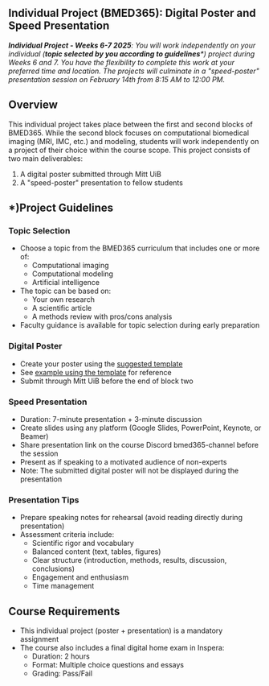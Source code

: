 ## Individual Project (BMED365): Digital Poster and Speed Presentation

_**Individual Project - Weeks 6-7 2025**:  You will work independently on your individual (**topic selected by you according to guidelines***) project during Weeks 6 and 7. 
You have the flexibility to complete this work at your preferred time and location. The projects will culminate in a "speed-poster" presentation session on February 14th from 8:15 AM to 12:00 PM._

## Overview
This individual project takes place between the first and second blocks of BMED365. While the second block focuses on computational biomedical imaging (MRI, IMC, etc.) and modeling, students will work independently on a project of their choice within the course scope. This project consists of two main deliverables:
1. A digital poster submitted through Mitt UiB
2. A "speed-poster" presentation to fellow students

## *)Project Guidelines

### Topic Selection
* Choose a topic from the BMED365 curriculum that includes one or more of:
  * Computational imaging
  * Computational modeling
  * Artificial intelligence
* The topic can be based on:
  * Your own research
  * A scientific article
  * A methods review with pros/cons analysis
* Faculty guidance is available for topic selection during early preparation

### Digital Poster
* Create your poster using the [suggested template](./assets/BMED365_poster_70x120_template.pptx)
* See [example using the template](./assets/POSTER_EXAMPLE_2021_MMIV_conf_Tumor_CNR_poster_70x120.pptx) for reference
* Submit through Mitt UiB before the end of block two

### Speed Presentation
* Duration: 7-minute presentation + 3-minute discussion
* Create slides using any platform (Google Slides, PowerPoint, Keynote, or Beamer)
* Share presentation link on the course Discord bmed365-channel before the session
* Present as if speaking to a motivated audience of non-experts
* Note: The submitted digital poster will not be displayed during the presentation

### Presentation Tips
* Prepare speaking notes for rehearsal (avoid reading directly during presentation)
* Assessment criteria include:
  * Scientific rigor and vocabulary
  * Balanced content (text, tables, figures)
  * Clear structure (introduction, methods, results, discussion, conclusions)
  * Engagement and enthusiasm
  * Time management

## Course Requirements
* This individual project (poster + presentation) is a mandatory assignment
* The course also includes a final digital home exam in Inspera:
  * Duration: 2 hours
  * Format: Multiple choice questions and essays
  * Grading: Pass/Fail
